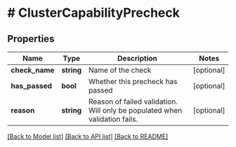 # # ClusterCapabilityPrecheck

## Properties

Name | Type | Description | Notes
------------ | ------------- | ------------- | -------------
**check_name** | **string** | Name of the check | [optional]
**has_passed** | **bool** | Whether this precheck has passed | [optional]
**reason** | **string** | Reason of failed validation. Will only be populated when validation fails. | [optional]

[[Back to Model list]](../../README.md#models) [[Back to API list]](../../README.md#endpoints) [[Back to README]](../../README.md)

